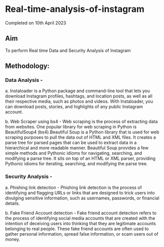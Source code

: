 # Real-time-analysis-of-instagram
Completed on 10th April 2023

## Aim 
To perform Real time Data and Security Analysis of Instagram

## Methodology:

### Data Analysis -
  a. Instaloader is a Python package and command-line tool that lets you download Instagram profiles, hashtags, and location posts, as well as all their respective
  media, such as photos and videos. With Instaloader, you can download posts, stories, and highlights of any public Instagram account.

  b. Web Scraper using bs4 - Web scraping is the process of extracting data from websites. One popular library for web scraping in Python is BeautifulSoup4
  (bs4).Beautiful Soup is a Python library that is used for web scraping purposes to pull the data out of HTML and XML files. It creates a parse tree for parsed pages
  that can be used to extract data in a hierarchical and more readable manner. Beautiful Soup provides a few simple methods and Pythonic idioms for navigating,
  searching, and modifying a parse tree. It sits on top of an HTML or XML parser, providing Pythonic idioms for iterating, searching, and modifying the parse tree.

### Security Analysis -
  a. Phishing link detection - Phishing link detection is the process of identifying and flagging URLs or links that are designed to trick users into divulging sensitive
  information, such as usernames, passwords, or financial details. 

  b. Fake Friend Account detection - Fake friend account detection refers to the process of identifying social media accounts that are created with the intention of deceiving
  users into thinking that they are legitimate accounts belonging to real people. These fake friend accounts are often used to gather personal information, spread false
  information, or scam users out of money.
